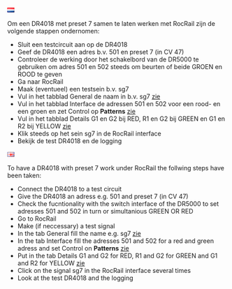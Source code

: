 ![Nederlandse vlag](../../images/nl.gif)

Om een DR4018 met preset 7 samen te laten werken met RocRail zijn de volgende stappen ondernomen:

* Sluit een testcircuit aan op de DR4018
* Geef de DR4018 een adres b.v. 501 en preset 7 (in CV 47)
* Controleer de werking door het schakelbord van de DR5000 te gebruiken om adres 501 en 502 steeds om beurten of beide GROEN en ROOD te geven
* Ga naar RocRail
* Maak (eventueel) een testsein b.v. sg7
* Vul in het tabblad General de naam in b.v. sg7 [zie](./images/TabGeneralSG7Preset7.JPG)
* Vul in het tabblad Interface de adressen 501 en 502 voor een rood- en een groen en zet Control op **Patterns** [zie](./images/TabInterfaceSG7Preset7.png)
* Vul in het tabblad Details G1 en G2 bij RED, R1 en G2 bij GREEN en G1 en R2 bij YELLOW [zie](./images/TabDetailsSG7Preset7.png)
* Klik steeds op het sein sg7 in de RocRail interface
* Bekijk de test DR4018 en de logging

![English flag](../../images/gb.gif)

To have a DR4018 with preset 7 work under RocRail the follwing steps have been taken:

* Connect the DR4018 to a test circuit
* Give the DR4018 an adress e.g. 501 and preset 7 (in CV 47)
* Check the fucntionality with the switch interface of the DR5000 to set adresses 501 and 502 in turn or simultanious GREEN OR RED
* Go to RocRail
* Make (if neccessary) a test signal
* In the tab General fill the name e.g. sg7 [zie](./images/TabGeneralSG7Preset7.JPG)
* In the tab Interface fill the adresses 501 and 502 for a red and green adress and set Control on **Patterns** [zie](./images/TabInterfaceSG7Preset7.png)
* Put in the tab Details G1 and G2 for RED, R1 and G2 for GREEN and G1 and R2 for YELLOW [zie](./images/TabDetailsSG7Preset7.png)
* Click on the signal sg7 in the RocRail interface several times
* Look at the test DR4018 and the logging
